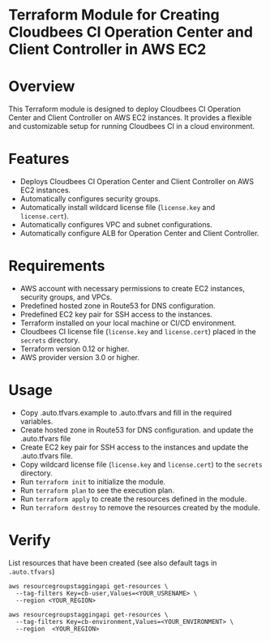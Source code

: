 # Terraform Module for Creating Cloudbees CI Operation Center and Client Controller in AWS EC2
# Overview
This Terraform module is designed to deploy Cloudbees CI Operation Center and Client Controller on AWS EC2 instances. It provides a flexible and customizable setup for running Cloudbees CI in a cloud environment.
# Features
- Deploys Cloudbees CI Operation Center and Client Controller on AWS EC2 instances.
- Automatically configures security groups.
- Automatically install wildcard license file (`license.key` and `license.cert`).
- Automatically configures VPC and subnet configurations.
- Automatically configure ALB for Operation Center and Client Controller.

# Requirements
- AWS account with necessary permissions to create EC2 instances, security groups, and VPCs.
- Predefined hosted zone in Route53 for DNS configuration.
- Predefined EC2 key pair for SSH access to the instances.
- Terraform installed on your local machine or CI/CD environment.
- Cloudbees CI license file (`license.key` and `license.cert`) placed in the `secrets` directory.
- Terraform version 0.12 or higher.
- AWS provider version 3.0 or higher.

# Usage
- Copy .auto.tfvars.example to .auto.tfvars and fill in the required variables.
- Create hosted zone in Route53 for DNS configuration. and update the .auto.tfvars file
- Create EC2 key pair for SSH access to the instances and update the .auto.tfvars file.
- Copy wildcard license file (`license.key` and `license.cert`) to the `secrets` directory.
- Run `terraform init` to initialize the module.
- Run `terraform plan` to see the execution plan.
- Run `terraform apply` to create the resources defined in the module.
- Run `terraform destroy` to remove the resources created by the module.

# Verify
List resources that have been created (see also default tags in `.auto.tfvars`)

```
aws resourcegroupstaggingapi get-resources \
  --tag-filters Key=cb-user,Values=<YOUR_USRENAME> \
  --region <YOUR_REGION>
```

```
aws resourcegroupstaggingapi get-resources \
  --tag-filters Key=cb-environment,Values=<YOUR_ENVIRONMENT> \
  --region  <YOUR_REGION>
```
